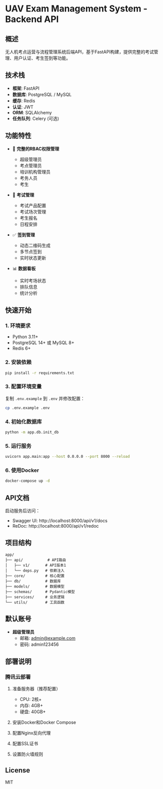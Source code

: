 # UAV Exam Management System - Backend API

## 概述

无人机考点运营与流程管理系统后端API，基于FastAPI构建，提供完整的考试管理、用户认证、考生签到等功能。

## 技术栈

- **框架**: FastAPI
- **数据库**: PostgreSQL / MySQL
- **缓存**: Redis
- **认证**: JWT
- **ORM**: SQLAlchemy
- **任务队列**: Celery (可选)

## 功能特性

- 🔐 **完整的RBAC权限管理**
  - 超级管理员
  - 考点管理员
  - 培训机构管理员
  - 考务人员
  - 考生

- 📝 **考试管理**
  - 考试产品配置
  - 考试场次管理
  - 考生报名
  - 日程安排

- ✅ **签到管理**
  - 动态二维码生成
  - 多节点签到
  - 实时状态更新

- 📊 **数据看板**
  - 实时考场状态
  - 排队信息
  - 统计分析

## 快速开始

### 1. 环境要求

- Python 3.11+
- PostgreSQL 14+ 或 MySQL 8+
- Redis 6+

### 2. 安装依赖

```bash
pip install -r requirements.txt
```

### 3. 配置环境变量

复制 `.env.example` 到 `.env` 并修改配置：

```bash
cp .env.example .env
```

### 4. 初始化数据库

```bash
python -m app.db.init_db
```

### 5. 运行服务

```bash
uvicorn app.main:app --host 0.0.0.0 --port 8000 --reload
```

### 6. 使用Docker

```bash
docker-compose up -d
```

## API文档

启动服务后访问：
- Swagger UI: http://localhost:8000/api/v1/docs
- ReDoc: http://localhost:8000/api/v1/redoc

## 项目结构

```
app/
├── api/           # API路由
│   ├── v1/       # API版本1
│   └── deps.py   # 依赖注入
├── core/         # 核心配置
├── db/           # 数据库
├── models/       # 数据模型
├── schemas/      # Pydantic模型
├── services/     # 业务逻辑
└── utils/        # 工具函数
```

## 默认账号

- **超级管理员**
  - 邮箱: admin@example.com
  - 密码: admin123456

## 部署说明

### 腾讯云部署

1. 准备服务器（推荐配置）
   - CPU: 2核+
   - 内存: 4GB+
   - 硬盘: 40GB+

2. 安装Docker和Docker Compose

3. 配置Nginx反向代理

4. 配置SSL证书

5. 设置防火墙规则

## License

MIT